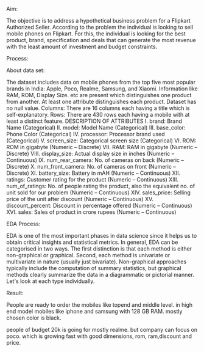Aim:

The objective is to address a hypothetical business problem for a Flipkart 
Authorized Seller. According to the problem the individual is looking to sell 
mobile phones on Flipkart. For this, the individual is looking for the best 
product, brand, specification and deals that can generate the most revenue with 
the least amount of investment and budget constraints.

Process:

About data set:

The dataset includes data on mobile phones from the top five most popular 
brands in India: Apple, Poco, Realme, Samsung, and Xiaomi. Information like 
RAM, ROM, Display Size. etc are present which distinguishes one product from 
another. At least one attribute distinguishes each product. Dataset has no null 
value.
Columns: There are 16 columns each having a title which is self-explanatory.
Rows: There are 430 rows each having a mobile with at least a distinct feature.
DESCRIPTION OF ATTRIBUTES
I. brand: Brand Name (Categorical)
II. model: Model Name (Categorical)
III. base_color: Phone Color (Categorical)
IV. processor: Processor brand used (Categorical)
V. screen_size: Categorical screen size (Categorical)
VI. ROM: ROM in gigabyte (Numeric – Discrete)
VII. RAM: RAM in gigabyte (Numeric – Discrete)
VIII. display_size: Actual display size in inches (Numeric – Continuous)
IX. num_rear_camera: No. of cameras on back (Numeric – Discrete)
X. num_front_camera: No. of cameras on front (Numeric – Discrete)
XI. battery_size: Battery in mAH (Numeric – Continuous)
XII. ratings: Customer rating for the product (Numeric – Continuous)
XIII. num_of_ratings: No. of people rating the product, also the equivalent 
no. of unit sold for our problem (Numeric – Continuous)
XIV. sales_price: Selling price of the unit after discount (Numeric –
Continuous)
XV. discount_percent: Discount in percentage offered (Numeric –
Continuous)
XVI. sales: Sales of product in crore rupees (Numeric – Continuous)

EDA Process:

EDA is one of the most important phases in data science since it helps us to 
obtain critical insights and statistical metrics. In general, EDA can be categorised 
in two ways.
The first distinction is that each method is either non-graphical or graphical.
Second, each method is univariate or multivariate in nature (usually just 
bivariate).
Non-graphical approaches typically include the computation of summary 
statistics, but graphical methods clearly summarize the data in a diagrammatic 
or pictorial manner.
Let's look at each type individually. 

Result:

People are ready to order the mobiles like topend and middle level.
in high end model mobiles like iphone and samsung with 128 GB RAM. mostly chosen color is black.

people of budget 20k is going for mostly realme. but company can focus on poco. which is growing fast with good dimensions, rom, ram,discount and price.
